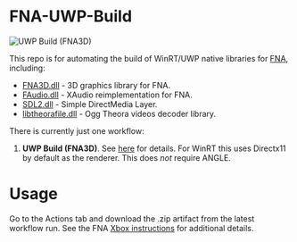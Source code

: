 # FNA-UWP-Build

![UWP Build (FNA3D)](https://github.com/clarvalon/FNA-UWP-Build/workflows/UWP%20Build%20(FNA3D)/badge.svg)

This repo is for automating the build of WinRT/UWP native libraries for [FNA](https://fna-xna.github.io/), including:

* [FNA3D.dll](https://github.com/FNA-XNA/FNA3D) - 3D graphics library for FNA.
* [FAudio.dll](https://github.com/FNA-XNA/FAudio) - XAudio reimplementation for FNA.
* [SDL2.dll](https://github.com/libsdl-org/SDL) - Simple DirectMedia Layer.
* [libtheorafile.dll](https://github.com/FNA-XNA/Theorafile) - Ogg Theora videos decoder library.

There is currently just one workflow:

1.  **UWP Build (FNA3D)**.  See [here](https://github.com/FNA-XNA/FNA/wiki/BETA:-FNA3D) for details.  For WinRT this uses Directx11 by default as the renderer.  This does *not* require ANGLE.

# Usage

Go to the Actions tab and download the .zip artifact from the latest workflow run.  See the FNA [Xbox instructions](https://github.com/FNA-XNA/FNA/wiki/Appendix-B:-FNA-on-Consoles#xbox-one) for additional details.
